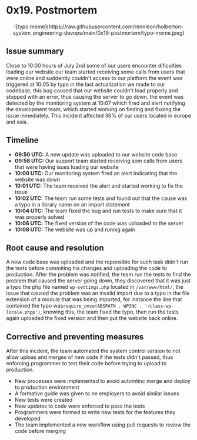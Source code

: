 # 0x19. Postmortem

<center>
![typo meme](https://raw.githubusercontent.com/rennleon/holberton-system_engineering-devops/main/0x19-postmortem/typo-meme.jpeg)
</center>

## Issue summary
Close to 10:00 hours of July 2nd some of our users encounter dificulties loading our website our team started receiving some calls from users that were online and suddently couldn't access to our platform the event was triggered at 10:05 by typo in the last actualization we made to our codebase, this bug caused that our website couldn't load properly and stopped with an error, thus causing the server to go down, the event was detected by the monitoring system at 10:07 which fired and alert notifying the development team, which started working on finding and fixoing the issue inmediately. This incident affected 36% of our users located in europe and asia.

## Timeline
- **09:50 UTC:** A new update was uploaded to our website code base
- **09:58 UTC:** Our support team started receiving som calls from users that were having isues loading our website
- **10:00 UTC:**  Our monitoring system fired an alert indicating that the website was down
- **10:01 UTC:** The team received the alert and started working to fix the issue
- **10:02 UTC:** The team run some tests and found out that the cause was a typo in a library name on an import statement
- **10:04 UTC:** The team fixed the bug and run tests to make sure that it was properly solved
- **10:06 UTC:** The fixed version of the code was uploaded to the server
- **10:08 UTC:** The website was up and runnig again

## Root cause and resolution
A new code base was uploaded and the reponsible for such task didn't run the tests before commiting his changes and uploading the code to production. After the problem was notified, the team run the tests to find the problem that caused the server going down, they discovered that it was just a typo the php file named `wp-settings.php` located in `/var/www/html/`, the issue that caused the problem was an invalid import due to a typo in the file extension of a module that was being imported, for instance the line that contained the typo was`require_once(ABSPATH . WPINC . '/class-wp-locale.phpp')`, knowing this, the team fixed the typo, then run the tests again uploaded the fixed version and then put the website back online.

## Corrective and preventing measures
After this incdent, the team automated the system control version to not allow uploas and merges of new code if the tests didn't passed, thus enforcing programmer to test their code before trying to upload to production.
- New processes were implemented to avoid automtinc merge and deploy to production environment
- A formative guide was given to ne employers to avoid similar issues
- New tests were created
- New updates to code were enforced to pass the tests
- Programmers were formed to write new tests for the features they developed
- The team implemented a new workflow using pull requests to review the code before merging